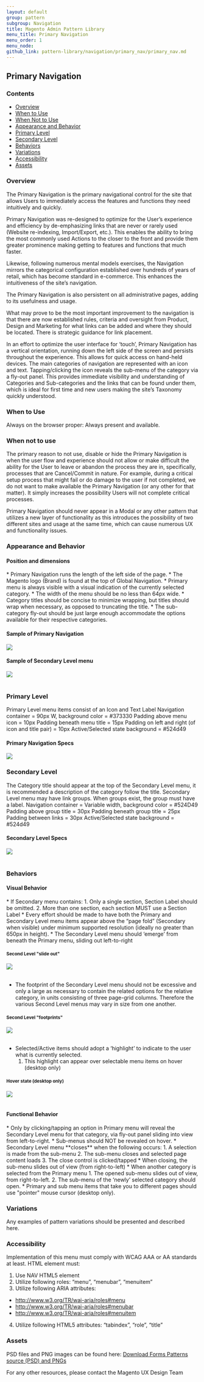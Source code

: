 ```yaml
---
layout: default
group: pattern
subgroup: Navigation
title: Magento Admin Pattern Library
menu_title: Primary Navigation
menu_order: 1
menu_node:
github_link: pattern-library/navigation/primary_nav/primary_nav.md
---
```


<h2> Primary Navigation </h2>

<h3>Contents</h3>

* <a href="#overview">Overview</a>
* <a href="#use">When to Use</a>
* <a href="#no_use">When Not to Use</a>
* <a href="#appearance">Appearance and Behavior</a>
* <a href="#primary">Primary Level</a>
* <a href="#secondary">Secondary Level</a>
* <a href="#behavior">Behaviors</a>
* <a href="#variations">Variations</a>
* <a href="#access">Accessibility</a>
* <a href="#assets">Assets</a>

<h3 id="overview">Overview</h3>
The Primary Navigation is the primary navigational control for the site that allows Users to immediately access the features and functions they need intuitively and quickly.

Primary Navigation was re-designed to optimize for the User’s experience and efficiency by de-emphasizing links that are never or rarely used (Website re-indexing, Import/Export, etc.). This enables the ability to bring the most commonly used Actions to the closer to the front and provide them greater prominence making getting to features and functions that much faster.

Likewise, following numerous mental models exercises, the Navigation mirrors the categorical configuration established over hundreds of years of retail, which has become standard in e-commerce. This enhances the intuitiveness of the site’s navigation. 

The Primary Navigation is also persistent on all administrative pages, adding to its usefulness and usage. 

What may prove to be the most important improvement to the navigation is that there are now established rules, criteria and oversight from Product, Design and Marketing for what links can be added and where they should be located. There is strategic guidance for link placement.

In an effort to optimize the user interface for ‘touch’, Primary Navigation has a vertical orientation, running down the left side of the screen and persists throughout the experience. This allows for quick access on hand-held devices. The main categories of navigation are represented with an icon and text. Tapping/clicking the icon reveals the sub-menu of the category via a fly-out panel. This provides immediate visibility and understanding of Categories and Sub-categories and the links that can be found under them, which is ideal for first time and new users making the site’s Taxonomy quickly understood. 

<h3 id="use">When to Use</h3>
Always on the browser proper: Always present and available.

<h3 id="no_use">When not to use</h3>
The primary reason to not use, disable or hide the Primary Navigation is when the user flow and experience should not allow or make difficult the ability for the User to leave or abandon the process they are in, specifically, processes that are Cancel/Commit in nature. For example, during a critical setup process that might fail or do damage to the user if not completed, we do not want to make available the Primary Navigation (or any other for that matter). It simply increases the possibility Users will not complete critical processes.

Primary Navigation should never appear in a Modal or any other pattern that utilizes a new layer of functionality as this introduces the possibility of two different sites and usage at the same time, which can cause numerous UX and functionality issues.

<h3 id="appearance">Appearance and Behavior</h3>
<h4>Position and dimensions</h4>
* Primary Navigation runs the length of the left side of the page.
* The Magento logo (Brand) is found at the top of Global Navigation.
* Primary menu is always visible with a visual indication of the currently selected category.
* The width of the menu should be no less than 64px wide.
* Category titles should be concise to minimize wrapping, but titles should wrap when necessary, as opposed to truncating the title.
* The sub-category fly-out should be just large enough accommodate the options available for their respective categories.

<h4>Sample of Primary Navigation</h4>

<img src="img/Primary_sample.png">

<h4>Sample of Secondary Level menu</h4>

<img src="img/secondary_sample.png">

<br />
<br />

<h3 id="primary">Primary Level</h3>
Primary Level menu items consist of an Icon and Text Label
Navigation container = 90px W, background color = #373330
Padding above menu icon = 10px
Padding beneath menu title = 15px
Padding on left and right (of icon and title pair) = 10px
Active/Selected state background = #524d49 

<h4>Primary Navigation Specs</h4>

<img src="img/prime_specs.png">

<h3 id="secondary">Secondary Level</h3> 
The Category title should appear at the top of the Secondary Level menu, it is recommended a description of the category follow the title.
Secondary Level menu may have link groups. When groups exist, the group must have a label.
Navigation container = Variable width, background color = #524D49
Padding above group title = 30px
Padding beneath group title = 25px
Padding between links = 30px
Active/Selected state background = #524d49 

<h4>Secondary Level Specs</h4>

<img src="img/sub_specs.png">

<br />
<br />

<h3 id="behavior">Behaviors</h3>
<h4>Visual Behavior</h4>
* If Secondary menu contains:
  1. Only a single section, Section Label should be omitted.
  2. More than one section, each section MUST use a Section Label
* Every effort should be made to have both the Primary and Secondary Level menu items appear above the “page fold” (Secondary when visible) under minimum supported resolution (ideally no greater than 650px in height).
* The Secondary Level menu should ‘emerge’ from beneath the Primary menu, sliding out left-to-right

<h4><small>Second Level "slide out"</small></h4>
<img src="img/slide.png">
<br />
<br />

* The footprint of the Secondary Level menu should not be excessive and only a large as necessary to contain the related options for the relative category, in units consisting of three page-grid columns. Therefore the various Second Level menus may vary in size from one another.

<h4><small>Second Level "footprints"</small></h4>
<img src="img/widths.png" >
<br />
<br />

* Selected/Active items should adopt a ‘highlight’ to indicate to the user what is currently selected.
  1. This highlight can appear over selectable menu items on hover (desktop only)

<h4><small>Hover state (desktop only)</small></h4>
<img src="img/hover.png">
<br />
<br />


<h4>Functional Behavior</h4>
* Only by clicking/tapping an option in Primary menu will reveal the Secondary Level menu for that category, via fly-out panel sliding into view from left-to-right.
* Sub-menus should NOT be revealed on hover.
* Secondary Level menu **closes** when the following occurs:
  1. A selection is made from the sub-menu
  2. The sub-menu closes and selected page content loads
  3. The close control is clicked/tapped
* When closing, the sub-menu slides out of view (from right-to-left)
* When another category is selected from the Primary menu
  1. The opened sub-menu slides out of view, from right-to-left.
  2. The sub-menu of the ‘newly’ selected category should open.
* Primary and sub menu items that take you to different pages should use "pointer" mouse cursor (desktop only).

<h3 id="variations">Variations</h3>
Any examples of pattern variations should be presented and described here.

<h3 id="access">Accessibility</h3>
Implementation of this menu must comply with WCAG AAA or AA standards at least.
HTML element must:

1. Use NAV HTML5 element
2. Utilize following roles: “menu”, “menubar”, “menuitem”
3. Utilize following ARIA attributes:
  * <a href="http://www.w3.org/TR/wai-aria/roles#menu" target="new">http://www.w3.org/TR/wai-aria/roles#menu</a>
  * <a href="http://www.w3.org/TR/wai-aria/roles#menubar" target="new">http://www.w3.org/TR/wai-aria/roles#menubar</a>
  * <a href="http://www.w3.org/TR/wai-aria/roles#menuitem" target="new">http://www.w3.org/TR/wai-aria/roles#menuitem</a>
4. Utilize following HTML5 attributes: “tabindex”, “role”, “title”


<h3 id="assets">Assets</h3>
PSD files and PNG images can be found here:
<a href="src/primary_nav.zip">Download Forms Patterns source (PSD) and PNGs</a>


For any other resources, please contact the Magento UX Design Team
